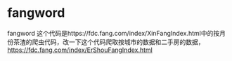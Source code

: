 # fangword
 fangword
这个代码是https://fdc.fang.com/index/XinFangIndex.html中的按月份茶渣的爬虫代码，改一下这个代码爬取按城市的数据和二手房的数据，https://fdc.fang.com/index/ErShouFangIndex.html
